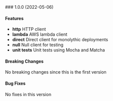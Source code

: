 <a name="1.0.0"></a> ### 1.0.0 (2022-05-06)

#### Features
* **http** HTTP client
* **lambda** AWS lambda client
* **direct** Direct client for monolythic deployments
* **null** Null client for testing
* **unit tests** Unit tests using Mocha and Matcha

#### Breaking Changes
No breaking changes since this is the first version

#### Bug Fixes
No fixes in this version

